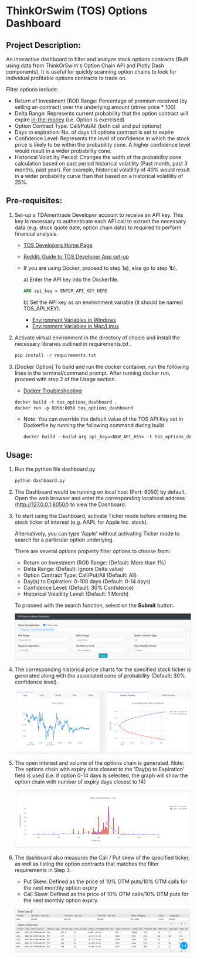 # ThinkOrSwim (TOS) Options Dashboard

## Project Description:

An interactive dashboard to filter and analyze stock options contracts (Built using data from ThinkOrSwim's Option Chain API and Plotly Dash components). It is useful for quickly scanning option chains to look for individual profitable options contracts to trade on. 

Filter options include:

* Return of Investment (ROI) Range: Percentage of premium received (by selling an contract) over the underlying amount (strike price * 100)
* Delta Range: Represents current probability that the option contract will expire [in-the-money](https://www.investopedia.com/terms/i/inthemoney.asp) (i.e. Option is exercised)
* Option Contract Type: Call/Put/All (both call and put options)
* Days to expiration: No. of days till options contract is set to expire
* Confidence Level: Represents the level of confidence in which the stock price is likely to be within the probability cone. A higher confidence level would result in a wider probability cone. 
* Historical Volatility Period: Changes the width of the probability cone calculation based on past period historical volatility (Past month, past 3 months, past year). For example, historical volatility of 40% would result in a wider probability curve than that based on a historical volatility of 25%. 

## Pre-requisites:

1. Set-up a TDAmeritrade Developer account to receive an API key. This key is necessary to authenticate each API call to extract the necessary data (e.g. stock quote date, option chain data) to required to perform financial analysis.

   * [TOS Developers Home Page](https://developer.tdameritrade.com/)

   * [Reddit: Guide to TOS Developer App set-up](https://www.reddit.com/r/algotrading/comments/914q22/successful_access_to_td_ameritrade_api/)

   * If you are using Docker, proceed to step 1a), else go to step 1b). 

     a) Enter the API key into the Dockerfile.

     ```dockerfile
     ARG api_key = ENTER_API_KEY_HERE
     ```

     b) Set the API key as an environment variable (it should be named TOS_API_KEY). 

     * [Environment Variables in Windows](https://www.youtube.com/watch?v=IolxqkL7cD8&t=136s)
     * [Environment Variables in Mac/Linux](https://www.youtube.com/watch?v=5iWhQWVXosU)

2. Activate virtual environment in the directory of choice and install the necessary libraries outlined in requirements.txt . 

   ```python
   pip install -r requirements.txt
   ```

3. [Docker Option] To build and run the docker container, run the following lines in the terminal/command prompt. After running docker run, proceed with step 2 of the Usage section.

   	* [Docker Troubleshooting](https://www.thegeekdiary.com/docker-troubleshooting-conflict-unable-to-delete-image-is-being-used-by-running-container/)

   ```terminal
   docker build -t tos_options_dashboard .
   docker run -p 8050:8050 tos_options_dashboard
   ```
   
   * Note: You can override the default value of the TOS API Key set in Dockerfile by running the following command during build
   
     ```dockerfile
     docker build --build-arg api_key=<NEW_API_KEY> -t tos_options_dashboard .
     ```

## Usage:

1. Run the python file dashboard.py

   ```python
   python dashboard.py
   ```

2. The Dashboard would be running on local host (Port: 8050) by default. Open the web browser and enter the corresponding localhost address (http://127.0.0.1:8050/) to view the Dashboard.

3. To start using the Dashboard, activate Ticker mode before entering the stock ticker of interest (e.g. AAPL for Apple Inc. stock).

   Alternatively, you can type 'Apple' without activating Ticker mode to search for a particular option underlying.

   There are several options property filter options to choose from:

   * Return on Investment (ROI) Range: (Default: More than 1%)
   * Delta Range: (Default: Ignore Delta value)
   * Option Contract Type: Call/Put/All (Default: All)
   * Day(s) to Expiration: 0-100 days (Default: 0-14 days)
   * Confidence Level: (Default: 30% Confidence)
   * Historical Volatility Level: (Default: 1 Month)

   To proceed with the search function, select on the **Submit** button.

   ![step3-search](/doc_img/step3-search.png)

4. The corresponding historical price charts for the specified stock ticker is generated along with the associated cone of probability (Default: 30% confidence level).

   ![step4-results](/doc_img/step4-results.png)

5. The open interest and volume of the options chain is generated. Note: The options chain with expiry date closest to the 'Day(s) to Expiration' field is used (i.e. if option 0-14 days is selected, the graph will show the option chain with number of expiry days closest to 14)

   ![step5-results](/doc_img/step5-results.png)

6. The dashboard also measures the Call / Put skew of the specified ticker, as well as listing the option contracts that matches the filter requirements in Step 3.

   * Put Skew: Defined as the price of 10% OTM puts/10% OTM calls for the next monthly option expiry
   * Call Skew: Defined as the price of 10% OTM calls/10% OTM puts for the next monthly option expiry.

   ![step6-results](/doc_img/step6-results.png)
